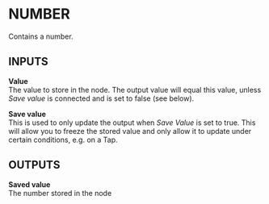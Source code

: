 # NUMBER
Contains a number.

<div class = "node-inputs">

## INPUTS
**Value**  
The value to store in the node. The output value will equal this value, unless *Save value* is connected and is set to false (see below).

**Save value**  
This is used to only update the output when *Save Value* is set to true. This will allow you to freeze the stored value and only allow it to update under certain conditions, e.g. on a Tap.

</div>

<div class = "node-outputs">

## OUTPUTS
**Saved value**  
The number stored in the node

</div>
